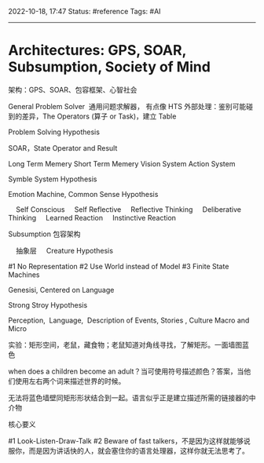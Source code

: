 2022-10-18, 17:47
Status: #reference 
Tags: #AI 

---
# Architectures: GPS, SOAR, Subsumption, Society of Mind

架构：GPS、SOAR、包容框架、心智社会

General Problem Solver  通用问题求解器， 有点像 HTS
外部处理：鉴别可能碰到的差异，The Operators (算子 or Task)，建立 Table

Problem Solving Hypothesis

SOAR，State Operator and Result


Long Term Memery
Short Term Memery
Vision System
Action System

Symble System Hypothesis

Emotion Machine, Common Sense Hypothesis

    Self Conscious
    Self Reflective
    Reflective Thinking
    Deliberative Thinking
    Learned Reaction
    Instinctive Reaction
  
Subsumption 包容架构

    抽象层
    Creature Hypothesis

#1 No Representation
#2 Use World instead of Model
#3 Finite State Machines

Genesisi, Centered on Language

Strong Stroy Hypothesis

Perception,  Language,  Description of Events, Stories , Culture Macro and Micro 

实验：矩形空间，老鼠，藏食物；老鼠知道对角线寻找，了解矩形。一面墙图蓝色 

when does a children become an adult？当可使用符号描述颜色？答案，当他们使用左右两个词来描述世界的时候。

无法将蓝色墙壁同矩形形状结合到一起。语言似乎正是建立描述所需的链接器的中介物



核心要义

#1 Look-Listen-Draw-Talk
#2 Beware of fast talkers，不是因为这样就能够说服你，而是因为讲话快的人，就会塞住你的语言处理器，这样你就无法思考了。
